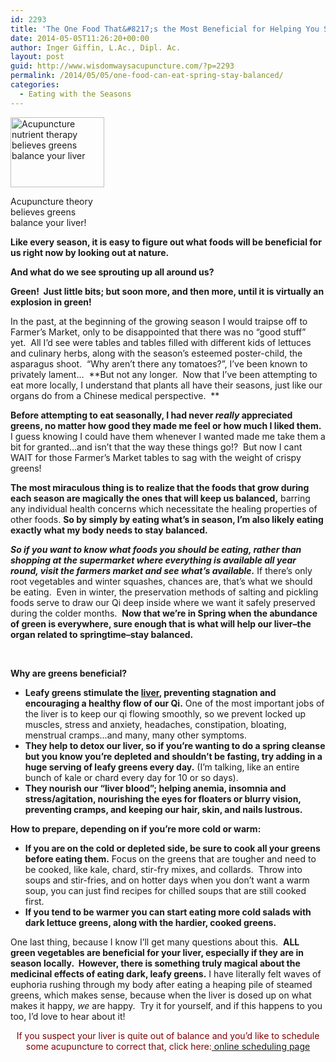 ```yaml
---
id: 2293
title: 'The One Food That&#8217;s the Most Beneficial for Helping You Stay Balanced in Spring'
date: 2014-05-05T11:26:20+00:00
author: Inger Giffin, L.Ac., Dipl. Ac.
layout: post
guid: http://www.wisdomwaysacupuncture.com/?p=2293
permalink: /2014/05/05/one-food-can-eat-spring-stay-balanced/
categories:
  - Eating with the Seasons
---
```

<div id="attachment_1030" style="width: 160px" class="wp-caption alignleft">
  <a href="http://www.wisdomwaysacupuncture.com/wp-content/uploads/2011/04/dark-leafy_greens.jpg"><img class="size-thumbnail wp-image-1030" src="http://www.wisdomwaysacupuncture.com/wp-content/uploads/2011/04/dark-leafy_greens-150x112.jpg" alt="Acupuncture nutrient therapy believes greens balance your liver" width="150" height="112" srcset="http://www.wisdomwaysacupuncture.com/wp-content/uploads/2011/04/dark-leafy_greens-150x112.jpg 150w, http://www.wisdomwaysacupuncture.com/wp-content/uploads/2011/04/dark-leafy_greens-300x225.jpg 300w, http://www.wisdomwaysacupuncture.com/wp-content/uploads/2011/04/dark-leafy_greens.jpg 480w" sizes="(max-width: 150px) 100vw, 150px" /></a>
  
  <p class="wp-caption-text">
    Acupuncture theory believes greens balance your liver!
  </p>
</div>

**Like every season, it is easy to figure out what foods will be beneficial for us right now by looking out at nature.**

**And what do we see sprouting up all around us?** 

**Green!  Just little bits; but soon more, and then more, until it is virtually an explosion in green!**

In the past, at the beginning of the growing season I would traipse off to Farmer&#8217;s Market, only to be disappointed that there was no &#8220;good stuff&#8221; yet.  All I&#8217;d see were tables and tables filled with different kids of lettuces and culinary herbs, along with the season&#8217;s esteemed poster-child, the asparagus shoot.  &#8220;Why aren&#8217;t there any tomatoes?&#8221;, I&#8217;ve been known to privately lament&#8230;  **But not any longer.  Now that I&#8217;ve been attempting to eat more locally, I understand that plants all have their seasons, just like our organs do from a Chinese medical perspective.  ** 

**Before attempting to eat seasonally, I had never _really_ appreciated greens, no matter how good they made me feel or how much I liked them.** I guess knowing I could have them whenever I wanted made me take them a bit for granted&#8230;and isn&#8217;t that the way these things go!?  But now I cant WAIT for those Farmer&#8217;s Market tables to sag with the weight of crispy greens!

**The most miraculous thing is to realize that the foods that grow during each season are magically the ones that will keep us balanced,** barring any individual health concerns which necessitate the healing properties of other foods. **So by simply by eating what&#8217;s in season, I&#8217;m also likely eating exactly what my body needs to stay balanced.**

_**So if you want to know what foods you should be eating, rather than shopping at the supermarket where everything is available all year round, visit the farmers market and see what&#8217;s available.**_ If there&#8217;s only root vegetables and winter squashes, chances are, that&#8217;s what we should be eating.  Even in winter, the preservation methods of salting and pickling foods serve to draw our Qi deep inside where we want it safely preserved during the colder months.  **Now that we&#8217;re in Spring when the abundance of green is everywhere, sure enough that is what will help our liver&#8211;the organ related to springtime&#8211;stay balanced.** 

&nbsp;

**Why are greens beneficial?** 

  * **Leafy greens stimulate the [liver](http://www.wisdomwaysacupuncture.com/2018/05/10/the-wood-element-of-acupuncture-theory/), preventing stagnation and encouraging a healthy flow of our Qi.** One of the most important jobs of the liver is to keep our qi flowing smoothly, so we prevent locked up muscles, stress and anxiety, headaches, constipation, bloating, menstrual cramps&#8230;and many, many other symptoms.
  * **They help to detox our liver, so if you&#8217;re wanting to do a spring cleanse but you know you&#8217;re depleted and shouldn&#8217;t be fasting, try adding in a huge serving of leafy greens every day.** (I&#8217;m talking, like an entire bunch of kale or chard every day for 10 or so days).
  * **They nourish our &#8220;liver blood&#8221;; helping anemia, insomnia and stress/agitation, nourishing the eyes for floaters or blurry vision, preventing cramps, and keeping our hair, skin, and nails lustrous.**

**How to prepare, depending on if you&#8217;re more cold or warm:**

  * **If you are on the cold or depleted side, be sure to cook all your greens before eating them.** Focus on the greens that are tougher and need to be cooked, like kale, chard, stir-fry mixes, and collards.  Throw into soups and stir-fries, and on hotter days when you don&#8217;t want a warm soup, you can just find recipes for chilled soups that are still cooked first.
  * **If you tend to be warmer you can start eating more cold salads with dark lettuce greens, along with the hardier, cooked greens.**

One last thing, because I know I&#8217;ll get many questions about this.  **ALL green vegetables are beneficial for your liver, especially if they are in season locally.  However, there is something truly magical about the medicinal effects of eating dark, leafy greens.** I have literally felt waves of euphoria rushing through my body after eating a heaping pile of steamed greens, which makes sense, because when the liver is dosed up on what makes it happy, _we_ are happy.  Try it for yourself, and if this happens to you too, I&#8217;d love to hear about it!

<p style="text-align: center;">
  <span style="color: #800000;">If you suspect your liver is quite out of balance and you&#8217;d like to schedule some acupuncture to correct that, click here:</span><a title="Online Acupuncture Scheduling" href="http://www.wisdomwaysacupuncture.com/acupuncture-appointment-scheduling/" target="_blank" rel="noopener"> online scheduling page</a>
</p>

<p style="text-align: center;">